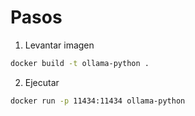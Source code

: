 # Pasos 
1. Levantar imagen
```bash
docker build -t ollama-python .
```
2. Ejecutar
```bash
docker run -p 11434:11434 ollama-python
```
